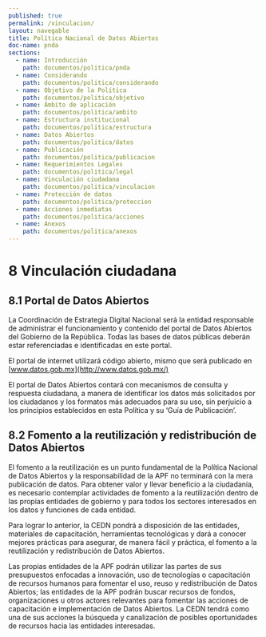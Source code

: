 ```yaml
---
published: true
permalink: /vinculacion/
layout: navegable
title: Política Nacional de Datos Abiertos
doc-name: pnda
sections:
  - name: Introducción
    path: documentos/politica/pnda
  - name: Considerando
    path: documentos/politica/considerando
  - name: Objetivo de la Política
    path: documentos/politica/objetivo
  - name: Ámbito de aplicación
    path: documentos/politica/ambito
  - name: Estructura institucional
    path: documentos/politica/estructura
  - name: Datos Abiertos
    path: documentos/politica/datos
  - name: Publicación
    path: documentos/politica/publicacion
  - name: Requerimientos Legales
    path: documentos/politica/legal
  - name: Vinculación ciudadana
    path: documentos/politica/vinculacion
  - name: Protección de datos
    path: documentos/politica/proteccion
  - name: Acciones inmediatas
    path: documentos/politica/acciones
  - name: Anexos
    path: documentos/politica/anexos
---
```


# 8 Vinculación ciudadana

## 8.1  Portal de Datos Abiertos

La Coordinación de Estrategia Digital Nacional será la entidad responsable de administrar el funcionamiento y contenido del portal
de Datos Abiertos del Gobierno de la República. Todas las bases de datos públicas deberán estar referenciadas e identificadas en este
portal.

El portal de internet utilizará código abierto, mismo que será publicado en [www.datos.gob.mx](http://www.datos.gob.mx/)

El portal de Datos Abiertos contará con mecanismos de consulta y respuesta ciudadana, a manera de identificar los datos más solicitados
por los ciudadanos y los formatos más adecuados para su uso, sin perjuicio a los principios establecidos en esta Política y su
‘Guía de Publicación’.


## 8.2  Fomento a la reutilización y redistribución de Datos Abiertos

El fomento a la reutilización es un punto fundamental de la Política Nacional de Datos Abiertos y la responsabilidad de la APF no
terminará con la mera publicación de datos. Para obtener valor y llevar beneficio a la ciudadanía, es necesario contemplar actividades
de fomento a la reutilización dentro de las propias entidades de gobierno y para todos los sectores interesados en los datos y funciones
de cada entidad.

Para lograr lo anterior, la CEDN pondrá a disposición de las entidades, materiales de capacitación, herramientas tecnológicas y dará
a conocer mejores prácticas para asegurar, de manera fácil y práctica, el fomento a la reutilización y redistribución de Datos Abiertos.

Las propias entidades de la APF podrán utilizar las partes de sus presupuestos enfocadas a innovación, uso de tecnologías o capacitación
de recursos humanos para fomentar el uso, reuso y redistribución de Datos Abiertos; las entidades de la APF podrán buscar recursos de
fondos, organizaciones u otros actores relevantes para fomentar las acciones de capacitación e implementación de Datos Abiertos.
La CEDN tendrá como una de sus acciones la búsqueda y canalización de posibles oportunidades de recursos hacia las entidades interesadas.


